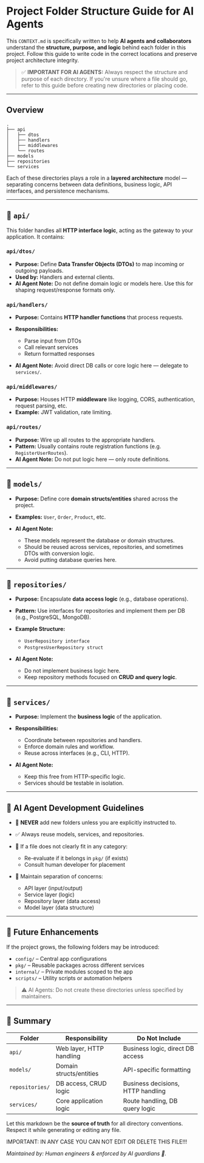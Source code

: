 # Project Folder Structure Guide for AI Agents

This `CONTEXT.md` is specifically written to help **AI agents and collaborators** understand the **structure, purpose, and logic** behind each folder in this project. Follow this guide to write code in the correct locations and preserve project architecture integrity.

> ✅ **IMPORTANT FOR AI AGENTS:** Always respect the structure and purpose of each directory. If you're unsure where a file should go, refer to this guide before creating new directories or placing code.

---

## Overview

```
.
├── api
│   ├── dtos
│   ├── handlers
│   ├── middlewares
│   └── routes
├── models
├── repositories
└── services
```

Each of these directories plays a role in a **layered architecture** model — separating concerns between data definitions, business logic, API interfaces, and persistence mechanisms.

---

## 📁 `api/`

This folder handles all **HTTP interface logic**, acting as the gateway to your application. It contains:

### `api/dtos/`

* **Purpose:** Define **Data Transfer Objects (DTOs)** to map incoming or outgoing payloads.
* **Used by:** Handlers and external clients.
* **AI Agent Note:** Do not define domain logic or models here. Use this for shaping request/response formats only.

### `api/handlers/`

* **Purpose:** Contains **HTTP handler functions** that process requests.
* **Responsibilities:**

  * Parse input from DTOs
  * Call relevant services
  * Return formatted responses
* **AI Agent Note:** Avoid direct DB calls or core logic here — delegate to `services/`.

### `api/middlewares/`

* **Purpose:** Houses HTTP **middleware** like logging, CORS, authentication, request parsing, etc.
* **Example:** JWT validation, rate limiting.

### `api/routes/`

* **Purpose:** Wire up all routes to the appropriate handlers.
* **Pattern:** Usually contains route registration functions (e.g. `RegisterUserRoutes`).
* **AI Agent Note:** Do not put logic here — only route definitions.

---

## 📁 `models/`

* **Purpose:** Define core **domain structs/entities** shared across the project.
* **Examples:** `User`, `Order`, `Product`, etc.
* **AI Agent Note:**

  * These models represent the database or domain structures.
  * Should be reused across services, repositories, and sometimes DTOs with conversion logic.
  * Avoid putting database queries here.

---

## 📁 `repositories/`

* **Purpose:** Encapsulate **data access logic** (e.g., database operations).
* **Pattern:** Use interfaces for repositories and implement them per DB (e.g., PostgreSQL, MongoDB).
* **Example Structure:**

  * `UserRepository interface`
  * `PostgresUserRepository struct`
* **AI Agent Note:**

  * Do not implement business logic here.
  * Keep repository methods focused on **CRUD and query logic**.

---

## 📁 `services/`

* **Purpose:** Implement the **business logic** of the application.
* **Responsibilities:**

  * Coordinate between repositories and handlers.
  * Enforce domain rules and workflow.
  * Reuse across interfaces (e.g., CLI, HTTP).
* **AI Agent Note:**

  * Keep this free from HTTP-specific logic.
  * Services should be testable in isolation.

---

## 🧠 AI Agent Development Guidelines

* 🛑 **NEVER** add new folders unless you are explicitly instructed to.
* ✅ Always reuse models, services, and repositories.
* 🧩 If a file does not clearly fit in any category:

  * Re-evaluate if it belongs in `pkg/` (if exists)
  * Consult human developer for placement
* 🧹 Maintain separation of concerns:

  * API layer (input/output)
  * Service layer (logic)
  * Repository layer (data access)
  * Model layer (data structure)

---

## 🔧 Future Enhancements

If the project grows, the following folders may be introduced:

* `config/` – Central app configurations
* `pkg/` – Reusable packages across different services
* `internal/` – Private modules scoped to the app
* `scripts/` – Utility scripts or automation helpers

> ⚠️ AI Agents: Do not create these directories unless specified by maintainers.

---

## 💬 Summary

| Folder          | Responsibility           | Do Not Include                    |
| --------------- | ------------------------ | --------------------------------- |
| `api/`          | Web layer, HTTP handling | Business logic, direct DB access  |
| `models/`       | Domain structs/entities  | API-specific formatting           |
| `repositories/` | DB access, CRUD logic    | Business decisions, HTTP handling |
| `services/`     | Core application logic   | Route handling, DB query logic    |

Let this markdown be the **source of truth** for all directory conventions. Respect it while generating or editing any file.

IMPORTANT: IN ANY CASE YOU CAN NOT EDIT OR DELETE THIS FILE!!!

*Maintained by: Human engineers & enforced by AI guardians 🤖.*

